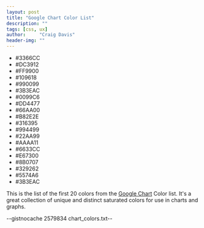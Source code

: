 ```yaml
---
layout: post
title: "Google Chart Color List"
description: ""
tags: [css, ux]
author:     "Craig Davis"
header-img: ""
---
```


<ul class="sampleColor" style="margin: 1em 0;">
  <li><span style="background-color:#3366CC"></span>#3366CC</li>
  <li><span style="background-color:#DC3912"></span>#DC3912</li>
  <li><span style="background-color:#FF9900"></span>#FF9900</li>
  <li><span style="background-color:#109618"></span>#109618</li>
  <li><span style="background-color:#990099"></span>#990099</li>
  <li><span style="background-color:#3B3EAC"></span>#3B3EAC</li>
  <li><span style="background-color:#0099C6"></span>#0099C6</li>
  <li><span style="background-color:#DD4477"></span>#DD4477</li>
  <li><span style="background-color:#66AA00"></span>#66AA00</li>
  <li><span style="background-color:#B82E2E"></span>#B82E2E</li>
  <li><span style="background-color:#316395"></span>#316395</li>
  <li><span style="background-color:#994499"></span>#994499</li>
  <li><span style="background-color:#22AA99"></span>#22AA99</li>
  <li><span style="background-color:#AAAA11"></span>#AAAA11</li>
  <li><span style="background-color:#6633CC"></span>#6633CC</li>
  <li><span style="background-color:#E67300"></span>#E67300</li>
  <li><span style="background-color:#8B0707"></span>#8B0707</li>
  <li><span style="background-color:#329262"></span>#329262</li>
  <li><span style="background-color:#5574A6"></span>#5574A6</li>
  <li><span style="background-color:#3B3EAC"></span>#3B3EAC</li>
</ul>

This is the list of the first 20 colors from the [Google Chart][glc] Color list.
It's a great collection of unique and distinct saturated colors for use in
charts and graphs.

--gistnocache 2579834 chart_colors.txt--

[glc]: https://developers.google.com/chart/
